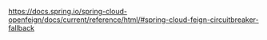 https://docs.spring.io/spring-cloud-openfeign/docs/current/reference/html/#spring-cloud-feign-circuitbreaker-fallback